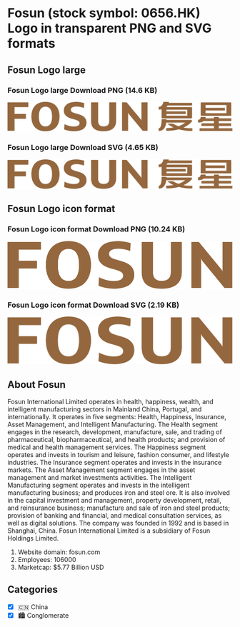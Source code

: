 # Fosun (stock symbol: 0656.HK) Logo in transparent PNG and SVG formats

## Fosun Logo large

### Fosun Logo large Download PNG (14.6 KB)

![Fosun Logo large Download PNG (14.6 KB)](/img/orig/0656.HK_BIG-2b1a00ff.png)

### Fosun Logo large Download SVG (4.65 KB)

![Fosun Logo large Download SVG (4.65 KB)](/img/orig/0656.HK_BIG-fbd1975c.svg)

## Fosun Logo icon format

### Fosun Logo icon format Download PNG (10.24 KB)

![Fosun Logo icon format Download PNG (10.24 KB)](/img/orig/0656.HK-90ce4f8f.png)

### Fosun Logo icon format Download SVG (2.19 KB)

![Fosun Logo icon format Download SVG (2.19 KB)](/img/orig/0656.HK-8309052f.svg)

## About Fosun

Fosun International Limited operates in health, happiness, wealth, and intelligent manufacturing sectors in Mainland China, Portugal, and internationally. It operates in five segments: Health, Happiness, Insurance, Asset Management, and Intelligent Manufacturing. The Health segment engages in the research, development, manufacture, sale, and trading of pharmaceutical, biopharmaceutical, and health products; and provision of medical and health management services. The Happiness segment operates and invests in tourism and leisure, fashion consumer, and lifestyle industries. The Insurance segment operates and invests in the insurance markets. The Asset Management segment engages in the asset management and market investments activities. The Intelligent Manufacturing segment operates and invests in the intelligent manufacturing business; and produces iron and steel ore. It is also involved in the capital investment and management, property development, retail, and reinsurance business; manufacture and sale of iron and steel products; provision of banking and financial, and medical consultation services, as well as digital solutions. The company was founded in 1992 and is based in Shanghai, China. Fosun International Limited is a subsidiary of Fosun Holdings Limited.

1. Website domain: fosun.com
2. Employees: 106000
3. Marketcap: $5.77 Billion USD


## Categories
- [x] 🇨🇳 China
- [x] 🏙 Conglomerate
